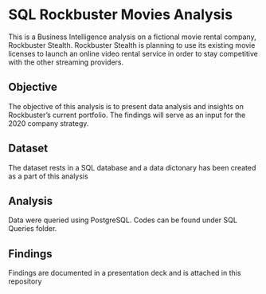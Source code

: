 # SQL Rockbuster Movies Analysis
This is a Business Intelligence analysis on a fictional movie rental company, Rockbuster Stealth. Rockbuster Stealth is planning to use its existing movie licenses to launch an online video rental service in order to stay competitive with the other streaming providers.

## Objective
The objective of this analysis is to present data analysis and insights on Rockbuster’s current portfolio. The findings will serve as an input for the 2020 company strategy.

## Dataset
The dataset rests in a SQL database and a data dictonary has been created as a part of this analysis

## Analysis
Data were queried using PostgreSQL. Codes can be found under SQL Queries folder.

## Findings
Findings are documented in a presentation deck and is attached in this repository
